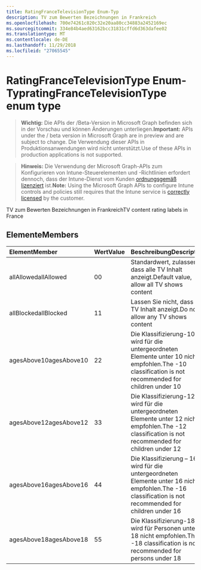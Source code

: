 ```yaml
---
title: RatingFranceTelevisionType Enum-Typ
description: TV zum Bewerten Bezeichnungen in Frankreich
ms.openlocfilehash: 700e74261c820c32e20aa80cc34883a2452169ec
ms.sourcegitcommit: 334e84b4aed63162bcc31831cffd6d363dafee02
ms.translationtype: MT
ms.contentlocale: de-DE
ms.lasthandoff: 11/29/2018
ms.locfileid: "27065545"
---
```

# <a name="ratingfrancetelevisiontype-enum-type"></a><span data-ttu-id="ab76a-103">RatingFranceTelevisionType Enum-Typ</span><span class="sxs-lookup"><span data-stu-id="ab76a-103">ratingFranceTelevisionType enum type</span></span>

> <span data-ttu-id="ab76a-104">**Wichtig:** Die APIs der /Beta-Version in Microsoft Graph befinden sich in der Vorschau und können Änderungen unterliegen.</span><span class="sxs-lookup"><span data-stu-id="ab76a-104">**Important:** APIs under the / beta version in Microsoft Graph are in preview and are subject to change.</span></span> <span data-ttu-id="ab76a-105">Die Verwendung dieser APIs in Produktionsanwendungen wird nicht unterstützt.</span><span class="sxs-lookup"><span data-stu-id="ab76a-105">Use of these APIs in production applications is not supported.</span></span>

> <span data-ttu-id="ab76a-106">**Hinweis:** Die Verwendung der Microsoft Graph-APIs zum Konfigurieren von Intune-Steuerelementen und -Richtlinien erfordert dennoch, dass der Intune-Dienst vom Kunden [ordnungsgemäß lizenziert](https://go.microsoft.com/fwlink/?linkid=839381) ist.</span><span class="sxs-lookup"><span data-stu-id="ab76a-106">**Note:** Using the Microsoft Graph APIs to configure Intune controls and policies still requires that the Intune service is [correctly licensed](https://go.microsoft.com/fwlink/?linkid=839381) by the customer.</span></span>

<span data-ttu-id="ab76a-107">TV zum Bewerten Bezeichnungen in Frankreich</span><span class="sxs-lookup"><span data-stu-id="ab76a-107">TV content rating labels in France</span></span>
## <a name="members"></a><span data-ttu-id="ab76a-108">Elemente</span><span class="sxs-lookup"><span data-stu-id="ab76a-108">Members</span></span>
|<span data-ttu-id="ab76a-109">Element</span><span class="sxs-lookup"><span data-stu-id="ab76a-109">Member</span></span>|<span data-ttu-id="ab76a-110">Wert</span><span class="sxs-lookup"><span data-stu-id="ab76a-110">Value</span></span>|<span data-ttu-id="ab76a-111">Beschreibung</span><span class="sxs-lookup"><span data-stu-id="ab76a-111">Description</span></span>|
|:---|:---|:---|
|<span data-ttu-id="ab76a-112">allAllowed</span><span class="sxs-lookup"><span data-stu-id="ab76a-112">allAllowed</span></span>|<span data-ttu-id="ab76a-113">0</span><span class="sxs-lookup"><span data-stu-id="ab76a-113">0</span></span>|<span data-ttu-id="ab76a-114">Standardwert, zulassen, dass alle TV Inhalt anzeigt.</span><span class="sxs-lookup"><span data-stu-id="ab76a-114">Default value, allow all TV shows content</span></span>|
|<span data-ttu-id="ab76a-115">allBlocked</span><span class="sxs-lookup"><span data-stu-id="ab76a-115">allBlocked</span></span>|<span data-ttu-id="ab76a-116">1</span><span class="sxs-lookup"><span data-stu-id="ab76a-116">1</span></span>|<span data-ttu-id="ab76a-117">Lassen Sie nicht, dass alle TV Inhalt anzeigt.</span><span class="sxs-lookup"><span data-stu-id="ab76a-117">Do not allow any TV shows content</span></span>|
|<span data-ttu-id="ab76a-118">agesAbove10</span><span class="sxs-lookup"><span data-stu-id="ab76a-118">agesAbove10</span></span>|<span data-ttu-id="ab76a-119">2</span><span class="sxs-lookup"><span data-stu-id="ab76a-119">2</span></span>|<span data-ttu-id="ab76a-120">Die Klassifizierung-10 wird für die untergeordneten Elemente unter 10 nicht empfohlen.</span><span class="sxs-lookup"><span data-stu-id="ab76a-120">The -10 classification is not recommended for children under 10</span></span>|
|<span data-ttu-id="ab76a-121">agesAbove12</span><span class="sxs-lookup"><span data-stu-id="ab76a-121">agesAbove12</span></span>|<span data-ttu-id="ab76a-122">3</span><span class="sxs-lookup"><span data-stu-id="ab76a-122">3</span></span>|<span data-ttu-id="ab76a-123">Die Klassifizierung-12 wird für die untergeordneten Elemente unter 12 nicht empfohlen.</span><span class="sxs-lookup"><span data-stu-id="ab76a-123">The -12 classification is not recommended for children under 12</span></span>|
|<span data-ttu-id="ab76a-124">agesAbove16</span><span class="sxs-lookup"><span data-stu-id="ab76a-124">agesAbove16</span></span>|<span data-ttu-id="ab76a-125">4</span><span class="sxs-lookup"><span data-stu-id="ab76a-125">4</span></span>|<span data-ttu-id="ab76a-126">Die Klassifizierung – 16 wird für die untergeordneten Elemente unter 16 nicht empfohlen.</span><span class="sxs-lookup"><span data-stu-id="ab76a-126">The -16 classification is not recommended for children under 16</span></span>|
|<span data-ttu-id="ab76a-127">agesAbove18</span><span class="sxs-lookup"><span data-stu-id="ab76a-127">agesAbove18</span></span>|<span data-ttu-id="ab76a-128">5</span><span class="sxs-lookup"><span data-stu-id="ab76a-128">5</span></span>|<span data-ttu-id="ab76a-129">Die Klassifizierung-18 wird für Personen unter 18 nicht empfohlen.</span><span class="sxs-lookup"><span data-stu-id="ab76a-129">The -18 classification is not recommended for persons under 18</span></span>|






